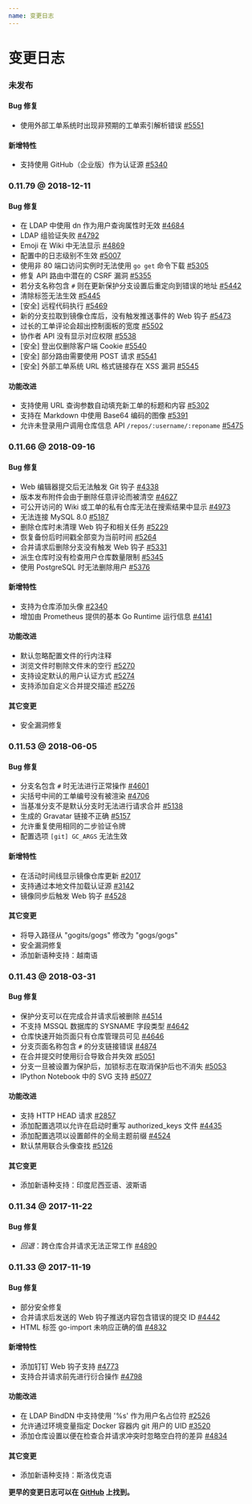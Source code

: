 ```yaml
---
name: 变更日志
---
```


# 变更日志

### 未发布

#### Bug 修复

- 使用外部工单系统时出现非预期的工单索引解析错误 [#5551](https://github.com/gogs/gogs/issues/5551)

#### 新增特性

- 支持使用 GitHub（企业版）作为认证源 [#5340](https://github.com/gogs/gogs/pull/5340)

### 0.11.79 @ 2018-12-11

#### Bug 修复

- 在 LDAP 中使用 dn 作为用户查询属性时无效 [#4684](https://github.com/gogs/gogs/issues/4684)
- LDAP 组验证失败 [#4792](https://github.com/gogs/gogs/issues/4792)
- Emoji 在 Wiki 中无法显示 [#4869](https://github.com/gogs/gogs/issues/4869)
- 配置中的日志级别不生效 [#5007](https://github.com/gogs/gogs/issues/5007)
- 使用非 80 端口访问实例时无法使用 `go get` 命令下载 [#5305](https://github.com/gogs/gogs/issues/5305)
- 修复 API 路由中潜在的 CSRF 漏洞 [#5355](https://github.com/gogs/gogs/issues/5355)
- 若分支名称包含 `#` 则在更新保护分支设置后重定向到错误的地址 [#5442](https://github.com/gogs/gogs/issues/5442)
- 清除标签无法生效 [#5445](https://github.com/gogs/gogs/issues/5445)
- [安全] 远程代码执行 [#5469](https://github.com/gogs/gogs/issues/5469)
- 新的分支拉取到镜像仓库后，没有触发推送事件的 Web 钩子 [#5473](https://github.com/gogs/gogs/issues/5473)
- 过长的工单评论会超出控制面板的宽度 [#5502](https://github.com/gogs/gogs/issues/5502)
- 协作者 API 没有显示对应权限 [#5538](https://github.com/gogs/gogs/issues/5538)
- [安全] 登出仅删除客户端 Cookie [#5540](https://github.com/gogs/gogs/issues/5540)
- [安全] 部分路由需要使用 POST 请求 [#5541](https://github.com/gogs/gogs/issues/5541)
- [安全] 外部工单系统 URL 格式链接存在 XSS 漏洞 [#5545](https://github.com/gogs/gogs/issues/5545)

#### 功能改进

- 支持使用 URL 查询参数自动填充新工单的标题和内容 [#5302](https://github.com/gogs/gogs/issues/5302)
- 支持在 Markdown 中使用 Base64 编码的图像 [#5391](https://github.com/gogs/gogs/pull/5391)
- 允许未登录用户调用仓库信息 API `/repos/:username/:reponame` [#5475](https://github.com/gogs/gogs/issues/5475)

### 0.11.66 @ 2018-09-16

#### Bug 修复

- Web 编辑器提交后无法触发 Git 钩子 [#4338](https://github.com/gogs/gogs/issues/4338)
- 版本发布附件会由于删除任意评论而被清空 [#4627](https://github.com/gogs/gogs/issues/4627)
- 可公开访问的 Wiki 或工单的私有仓库无法在搜索结果中显示 [#4973](https://github.com/gogs/gogs/issues/4973)
- 无法连接 MySQL 8.0 [#5187](https://github.com/gogs/gogs/issues/5187)
- 删除仓库时未清理 Web 钩子和相关任务 [#5229](https://github.com/gogs/gogs/issues/5229)
- 恢复备份后时间戳全部变为当前时间 [#5264](https://github.com/gogs/gogs/issues/5264)
- 合并请求后删除分支没有触发 Web 钩子 [#5331](https://github.com/gogs/gogs/issues/5331)
- 派生仓库时没有检查用户仓库数量限制 [#5345](https://github.com/gogs/gogs/issues/5345)
- 使用 PostgreSQL 时无法删除用户 [#5376](https://github.com/gogs/gogs/issues/5376)

#### 新增特性

- 支持为仓库添加头像 [#2340](https://github.com/gogs/gogs/issues/2340)
- 增加由 Prometheus 提供的基本 Go Runtime 运行信息 [#4141](https://github.com/gogs/gogs/issues/4141)

#### 功能改进

- 默认忽略配置文件的行内注释
- 浏览文件时剔除文件末的空行 [#5270](https://github.com/gogs/gogs/pull/5270)
- 支持设定默认的用户认证方式 [#5274](https://github.com/gogs/gogs/issues/5274)
- 支持添加自定义合并提交描述 [#5276](https://github.com/gogs/gogs/pull/5276)

#### 其它变更

- 安全漏洞修复

### 0.11.53 @ 2018-06-05

#### Bug 修复

- 分支名包含 `#` 时无法进行正常操作 [#4601](https://github.com/gogs/gogs/issues/4601)
- 尖括号中间的工单编号没有被渲染 [#4706](https://github.com/gogs/gogs/issues/4706)
- 当基准分支不是默认分支时无法进行请求合并 [#5138](https://github.com/gogs/gogs/issues/5138)
- 生成的 Gravatar 链接不正确 [#5157](https://github.com/gogs/gogs/issues/5157)
- 允许重复使用相同的二步验证令牌
- 配置选项 `[git] GC_ARGS` 无法生效

#### 新增特性

- 在活动时间线显示镜像仓库更新 [#2017](https://github.com/gogs/gogs/issues/2017)
- 支持通过本地文件加载认证源 [#3142](https://github.com/gogs/gogs/issues/3142)
- 镜像同步后触发 Web 钩子 [#4528](https://github.com/gogs/gogs/issues/4528)

#### 其它变更

- 将导入路径从 "gogits/gogs" 修改为 "gogs/gogs"
- 安全漏洞修复
- 添加新语种支持：越南语

### 0.11.43 @ 2018-03-31

#### Bug 修复

- 保护分支可以在完成合并请求后被删除 [#4514](https://github.com/gogs/gogs/issues/4514)
- 不支持 MSSQL 数据库的 SYSNAME 字段类型 [#4642](https://github.com/gogs/gogs/issues/4642)
- 仓库快速开始页面只有仓库管理员可见 [#4646](https://github.com/gogs/gogs/issues/4646)
- 分支页面名称包含 `#` 的分支链接错误 [#4874](https://github.com/gogs/gogs/issues/4874)
- 在合并提交时使用衍合导致合并失效 [#5051](https://github.com/gogs/gogs/issues/5051)
- 分支一旦被设置为保护后，加锁标志在取消保护后也不消失 [#5053](https://github.com/gogs/gogs/issues/5053)
- IPython Notebook 中的 SVG 支持 [#5077](https://github.com/gogs/gogs/issues/5077)

#### 功能改进

- 支持 HTTP HEAD 请求 [#2857](https://github.com/gogs/gogs/issues/2857)
- 添加配置选项以允许在启动时重写 authorized_keys 文件 [#4435](https://github.com/gogs/gogs/issues/4435)
- 添加配置选项以设置邮件的全局主题前缀 [#4524](https://github.com/gogs/gogs/issues/4524)
- 默认禁用联合头像查找 [#5126](https://github.com/gogs/gogs/pull/5126)

#### 其它变更

- 添加新语种支持：印度尼西亚语、波斯语

### 0.11.34 @ 2017-11-22

#### Bug 修复

- *回退*：跨仓库合并请求无法正常工作 [#4890](https://github.com/gogs/gogs/issues/4890)

### 0.11.33 @ 2017-11-19

#### Bug 修复

- 部分安全修复
- 合并请求后发送的 Web 钩子推送内容包含错误的提交 ID [#4442](https://github.com/gogs/gogs/issues/4442)
- HTML 标签 go-import 未响应正确的值 [#4832](https://github.com/gogs/gogs/issues/4832)

#### 新增特性

- 添加钉钉 Web 钩子支持 [#4773](https://github.com/gogs/gogs/pull/4773)
- 支持合并请求前先进行衍合操作 [#4798](https://github.com/gogs/gogs/issues/4798)

#### 功能改进

- 在 LDAP BindDN 中支持使用 '%s' 作为用户名占位符 [#2526](https://github.com/gogs/gogs/issues/2526)
- 允许通过环境变量指定 Docker 容器内 git 用户的 UID [#3520](https://github.com/gogs/gogs/issues/3520)
- 添加仓库设置以便在检查合并请求冲突时忽略空白符的差异 [#4834](https://github.com/gogs/gogs/issues/4834)

#### 其它变更

- 添加新语种支持：斯洛伐克语

**更早的变更日志可以在 [GitHub](https://github.com/gogs/gogs/releases?after=v0.11.33) 上找到。**
